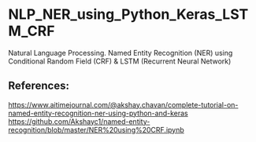 # NLP_NER_using_Python_Keras_LSTM_CRF
Natural Language Processing.
Named Entity Recognition (NER) using Conditional Random Field (CRF) & LSTM (Recurrent Neural Network)





## References:
https://www.aitimejournal.com/@akshay.chavan/complete-tutorial-on-named-entity-recognition-ner-using-python-and-keras
https://github.com/Akshayc1/named-entity-recognition/blob/master/NER%20using%20CRF.ipynb
